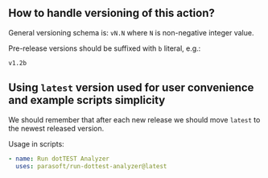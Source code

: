## How to handle versioning of this action?

General versioning schema is:
`vN.N`
where `N` is non-negative integer value.

Pre-release versions should be suffixed with `b` literal, e.g.:

`v1.2b`

## Using `latest` version used for user convenience and example scripts simplicity

We should remember that after each new release we should move `latest` to the newest released version.

Usage in scripts:

```yaml
- name: Run dotTEST Analyzer
  uses: parasoft/run-dottest-analyzer@latest
```
